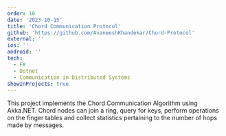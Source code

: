 ```yaml
---
order: 10
date: '2023-10-15'
title: 'Chord Communication Protocol'
github: 'https://github.com/AvaneeshKhandekar/Chord-Protocol'
external: ''
ios: ''
android: ''
tech:
  - F#
  - Dotnet
  - Communication in Distributed Systems
showInProjects: true
---
```


This project implements the Chord Communication Algorithm using Akka.NET. Chord nodes can join a ring, query for keys, perform operations on the finger tables and collect statistics pertaining to the number of hops made by messages.

